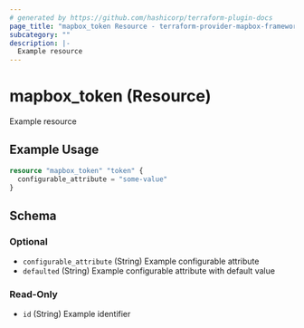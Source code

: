```yaml
---
# generated by https://github.com/hashicorp/terraform-plugin-docs
page_title: "mapbox_token Resource - terraform-provider-mapbox-framework"
subcategory: ""
description: |-
  Example resource
---
```


# mapbox_token (Resource)

Example resource

## Example Usage

```terraform
resource "mapbox_token" "token" {
  configurable_attribute = "some-value"
}
```

<!-- schema generated by tfplugindocs -->
## Schema

### Optional

- `configurable_attribute` (String) Example configurable attribute
- `defaulted` (String) Example configurable attribute with default value

### Read-Only

- `id` (String) Example identifier
